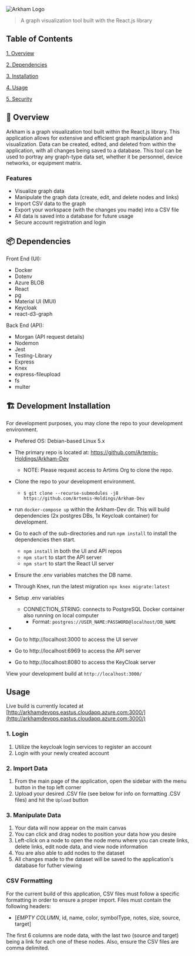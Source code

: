 ![Arkham Logo](./Arkham-ui/src/assets/arkham.png)

> A graph visualization tool built with the React.js library

## Table of Contents

[1. Overview](#overview)

[2. Dependencies](#dependencies)

[3. Installation](#installation)

[4. Usage](#usage)

[5. Security](#security)

## 📝 Overview
Arkham is a graph visualization tool built within the React.js library. This application allows for extensive and efficient graph manipulation and visualization. Data can be created, edited, and deleted from within the application, with all changes being saved to a database. This tool can be used to portray any graph-type data set, whether it be personnel, device networks, or equipment matrix.

### Features
  - Visualize graph data
  - Manipulate the graph data (create, edit, and delete nodes and links)
  - Import CSV data to the graph
  - Export your workspace (with the changes you made) into a CSV file
  - All data is saved into a database for future usage
  - Secure account registration and login

## 📦 Dependencies

Front End (UI):
- Docker
- Dotenv
- Azure BLOB
- React
- pg
- Material UI (MUI)
- Keycloak
- react-d3-graph

Back End (API):
- Morgan (API request details)
- Nodemon
- Jest
- Testing-Library
- Express
- Knex
- express-fileupload
- fs
- multer

## 🏗️ Development Installation

For development purposes, you may clone the repo to your development environment.
- Prefered OS: Debian-based Linux 5.x
- The primary repo is located at: https://github.com/Artemis-Holdings/Arkham-Dev
  - NOTE: Please request access to Artims Org to clone the repo.

- Clone the repo to your development environment.
  - `$ git clone --recurse-submodules -j8 https://github.com/Artemis-Holdings/Arkham-Dev`

- run `docker-compose up` within the Arkham-Dev dir. This will build dependencies (2x postgres DBs, 1x Keycloak container) for development.

- Go to each of the sub-directories and run `npm install` to install the dependencies then start.

  - `npm install` in both the UI and API repos
  - `npm start` to start the API server
  - `npm start` to start the React UI server

-  Ensure the .env variables matches the DB name.
- Through Knex, run the latest migration `npx knex migrate:latest`
- Setup .env variables
    - CONNECTION_STRING: connects to PostgreSQL Docker container also running on local computer
        - Format: `postgres://USER_NAME:PASSWORD@localhost/DB_NAME`
- 
- Go to http://localhost:3000 to access the UI server
- Go to http://localhost:6969 to access the API server
- Go to http://localhost:8080 to access the KeyCloak server

View your development build at `http://localhost:3000/`

## Usage
Live build is currently located at [http://arkhamdevops.eastus.cloudapp.azure.com:3000/](http://arkhamdevops.eastus.cloudapp.azure.com:3000/)

### 1. Login
1. Utilize the keycloak login services to register an account
2. Login with your newly created account

### 2. Import Data
1. From the main page of the application, open the sidebar with the menu button in the top left corner
2. Upload your desired .CSV file (see below for info on formatting .CSV files) and hit the `Upload` button

### 3. Manipulate Data
1. Your data will now appear on the main canvas
2. You can click and drag nodes to position your data how you desire
3. Left-click on a node to open the node menu where you can create links, delete links, edit node data, and view node information
4. You are also able to add nodes to the dataset
5. All changes made to the dataset will be saved to the application's database for futher viewing

### CSV Formatting
For the current build of this application, CSV files must follow a specific formatting in order to ensure a proper import. Files must contain the following headers:

 - [*EMPTY COLUMN*, id, name, color, symbolType, notes, size, source, target]

The first 6 columns are node data, with the last two (source and target) being a link for each one of these nodes. Also, ensure the CSV files are comma delimited.
